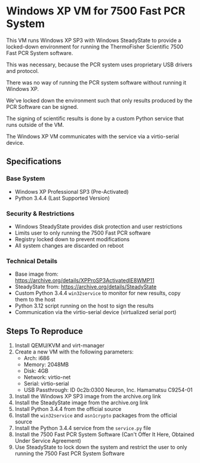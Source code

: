 # Windows XP VM for 7500 Fast PCR System

This VM runs Windows XP SP3 with Windows SteadyState to provide a locked-down environment for running the ThermoFisher Scientific 7500 Fast PCR System software.

This was necessary, because the PCR system uses proprietary USB drivers and protocol.

There was no way of running the PCR system software without running it Windows XP.

We've locked down the environment such that only results produced by the PCR Software can be signed.

The signing of scientific results is done by a custom Python service that runs outside of the VM.

The Windows XP VM communicates with the service via a virtio-serial device.

## Specifications

### Base System
- Windows XP Professional SP3 (Pre-Activated)
- Python 3.4.4 (Last Supported Version)

### Security & Restrictions
- Windows SteadyState provides disk protection and user restrictions
- Limits user to only running the 7500 Fast PCR software
- Registry locked down to prevent modifications
- All system changes are discarded on reboot
    
### Technical Details
- Base image from: https://archive.org/details/XPProSP3ActivatedIE8WMP11
- SteadyState from: https://archive.org/details/SteadyState
- Custom Python 3.4.4 `win32service` to monitor for new results, copy them to the host
- Python 3.12 script running on the host to sign the results
- Communication via the virtio-serial device (virtualized serial port)

## Steps To Reproduce

1. Install QEMU/KVM and virt-manager
2. Create a new VM with the following parameters:
    - Arch: i686
    - Memory: 2048MB
    - Disk: 4GB
    - Network: virtio-net
    - Serial: virtio-serial
    - USB Passthrough: ID 0c2b:0300 Neuron, Inc. Hamamatsu C9254-01
3. Install the Windows XP SP3 image from the archive.org link
4. Install the SteadyState image from the archive.org link
5. Install Python 3.4.4 from the official source
6. Install the `win32service` and `asn1crypto` packages from the official source
7. Install the Python 3.4.4 service from the `service.py` file
8. Install the 7500 Fast PCR System Software (Can't Offer It Here, Obtained Under Service Agreement)
9. Use SteadyState to lock down the system and restrict the user to only running the 7500 Fast PCR System Software